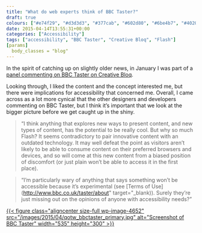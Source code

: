 ```yaml
---
title: "What do web experts think of BBC Taster?"
draft: true
colours: ["#e74f29", "#d3d3d3", "#377cab", "#602d80", "#6be4b7", "#402055", "#fc5b27"]
date: 2015-04-14T13:55:31+00:00
categories: ["Accessibility"]
tags: ["accessibility", "BBC Taster", "Creative Bloq", "Flash"]
[params]
  body_classes = "blog"
---
```


In the spirit of catching up on slightly older news, in January I was part of a [panel commenting on BBC Taster on Creative Bloq](http://www.creativebloq.com/web-design/what-do-web-experts-think-bbc-taster-11514087).

Looking through, I liked the content and the concept interested me, but there were implications for accessibility that concerned me. Overall, I came across as a lot more cynical that the other designers and developers commenting on BBC Taster, but I think it’s important that we look at the bigger picture before we get caught up in the shiny.

> “I think anything that explores new ways to present content, and new types of content, has the potential to be really cool. But why so much Flash? It seems contradictory to pair innovative content with an outdated technology. It may well defeat the point as visitors aren’t likely to be able to consume content on their preferred browsers and devices, and so will come at this new content from a biased position of discomfort (or just plain won’t be able to access it in the first place).

> “I’m particularly wary of anything that says something won’t be accessible because it’s experimental (see [Terms of Use](http://www.bbc.co.uk/taster/about" target="_blank)). Surely they’re just missing out on the opinions of anyone with accessibility needs?”

[{{< figure class="aligncenter size-full wp-image-4652" src="/images/2015/04/qotw_bbctaster_primary.jpg" alt="Screenshot of BBC Taster" width="535" height="300" >}}](/images/2015/04/qotw_bbctaster_primary.jpg)

	